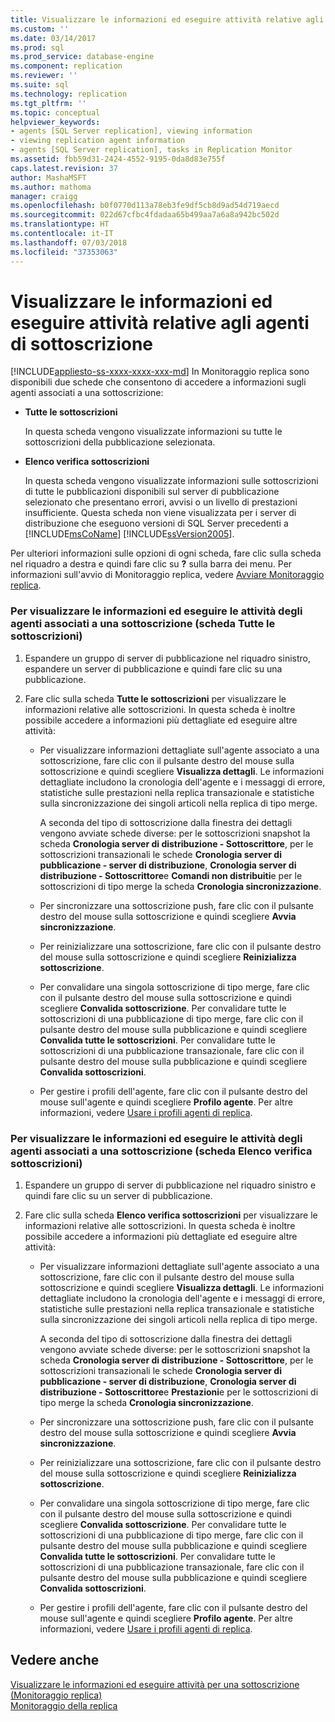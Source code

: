 ```yaml
---
title: Visualizzare le informazioni ed eseguire attività relative agli agenti di sottoscrizione | Microsoft Docs
ms.custom: ''
ms.date: 03/14/2017
ms.prod: sql
ms.prod_service: database-engine
ms.component: replication
ms.reviewer: ''
ms.suite: sql
ms.technology: replication
ms.tgt_pltfrm: ''
ms.topic: conceptual
helpviewer_keywords:
- agents [SQL Server replication], viewing information
- viewing replication agent information
- agents [SQL Server replication], tasks in Replication Monitor
ms.assetid: fbb59d31-2424-4552-9195-0da8d83e755f
caps.latest.revision: 37
author: MashaMSFT
ms.author: mathoma
manager: craigg
ms.openlocfilehash: b0f0770d113a78eb3fe9df5cb8d9ad54d719aecd
ms.sourcegitcommit: 022d67cfbc4fdadaa65b499aa7a6a8a942bc502d
ms.translationtype: HT
ms.contentlocale: it-IT
ms.lasthandoff: 07/03/2018
ms.locfileid: "37353063"
---
```

# <a name="view-information-and-perform-tasks-for-subscription-agents"></a>Visualizzare le informazioni ed eseguire attività relative agli agenti di sottoscrizione
[!INCLUDE[appliesto-ss-xxxx-xxxx-xxx-md](../../../includes/appliesto-ss-xxxx-xxxx-xxx-md.md)]
  In Monitoraggio replica sono disponibili due schede che consentono di accedere a informazioni sugli agenti associati a una sottoscrizione:  
  
-   **Tutte le sottoscrizioni**  
  
     In questa scheda vengono visualizzate informazioni su tutte le sottoscrizioni della pubblicazione selezionata.  
  
-   **Elenco verifica sottoscrizioni**  
  
     In questa scheda vengono visualizzate informazioni sulle sottoscrizioni di tutte le pubblicazioni disponibili sul server di pubblicazione selezionato che presentano errori, avvisi o un livello di prestazioni insufficiente. Questa scheda non viene visualizzata per i server di distribuzione che eseguono versioni di SQL Server precedenti a [!INCLUDE[msCoName](../../../includes/msconame-md.md)] [!INCLUDE[ssVersion2005](../../../includes/ssversion2005-md.md)].  
  
 Per ulteriori informazioni sulle opzioni di ogni scheda, fare clic sulla scheda nel riquadro a destra e quindi fare clic su **?** sulla barra dei menu. Per informazioni sull'avvio di Monitoraggio replica, vedere [Avviare Monitoraggio replica](../../../relational-databases/replication/monitor/start-the-replication-monitor.md).  
  
### <a name="to-view-information-and-perform-tasks-for-the-agents-associated-with-a-subscription-all-subscriptions-tab"></a>Per visualizzare le informazioni ed eseguire le attività degli agenti associati a una sottoscrizione (scheda Tutte le sottoscrizioni)  
  
1.  Espandere un gruppo di server di pubblicazione nel riquadro sinistro, espandere un server di pubblicazione e quindi fare clic su una pubblicazione.  
  
2.  Fare clic sulla scheda **Tutte le sottoscrizioni** per visualizzare le informazioni relative alle sottoscrizioni. In questa scheda è inoltre possibile accedere a informazioni più dettagliate ed eseguire altre attività:  
  
    -   Per visualizzare informazioni dettagliate sull'agente associato a una sottoscrizione, fare clic con il pulsante destro del mouse sulla sottoscrizione e quindi scegliere **Visualizza dettagli**. Le informazioni dettagliate includono la cronologia dell'agente e i messaggi di errore, statistiche sulle prestazioni nella replica transazionale e statistiche sulla sincronizzazione dei singoli articoli nella replica di tipo merge.  
  
         A seconda del tipo di sottoscrizione dalla finestra dei dettagli vengono avviate schede diverse: per le sottoscrizioni snapshot la scheda **Cronologia server di distribuzione - Sottoscrittore**, per le sottoscrizioni transazionali le schede **Cronologia server di pubblicazione - server di distribuzione**, **Cronologia server di distribuzione - Sottoscrittore**e **Comandi non distribuiti**e per le sottoscrizioni di tipo merge la scheda **Cronologia sincronizzazione**.  
  
    -   Per sincronizzare una sottoscrizione push, fare clic con il pulsante destro del mouse sulla sottoscrizione e quindi scegliere **Avvia sincronizzazione**.  
  
    -   Per reinizializzare una sottoscrizione, fare clic con il pulsante destro del mouse sulla sottoscrizione e quindi scegliere **Reinizializza sottoscrizione**.  
  
    -   Per convalidare una singola sottoscrizione di tipo merge, fare clic con il pulsante destro del mouse sulla sottoscrizione e quindi scegliere **Convalida sottoscrizione**. Per convalidare tutte le sottoscrizioni di una pubblicazione di tipo merge, fare clic con il pulsante destro del mouse sulla pubblicazione e quindi scegliere **Convalida tutte le sottoscrizioni**. Per convalidare tutte le sottoscrizioni di una pubblicazione transazionale, fare clic con il pulsante destro del mouse sulla pubblicazione e quindi scegliere **Convalida sottoscrizioni**.  
  
    -   Per gestire i profili dell'agente, fare clic con il pulsante destro del mouse sull'agente e quindi scegliere **Profilo agente**. Per altre informazioni, vedere [Usare i profili agenti di replica](../../../relational-databases/replication/agents/work-with-replication-agent-profiles.md).  
  
### <a name="to-view-information-and-perform-tasks-for-the-agents-associated-with-a-subscription-subscription-watch-list-tab"></a>Per visualizzare le informazioni ed eseguire le attività degli agenti associati a una sottoscrizione (scheda Elenco verifica sottoscrizioni)  
  
1.  Espandere un gruppo di server di pubblicazione nel riquadro sinistro e quindi fare clic su un server di pubblicazione.  
  
2.  Fare clic sulla scheda **Elenco verifica sottoscrizioni** per visualizzare le informazioni relative alle sottoscrizioni. In questa scheda è inoltre possibile accedere a informazioni più dettagliate ed eseguire altre attività:  
  
    -   Per visualizzare informazioni dettagliate sull'agente associato a una sottoscrizione, fare clic con il pulsante destro del mouse sulla sottoscrizione e quindi scegliere **Visualizza dettagli**. Le informazioni dettagliate includono la cronologia dell'agente e i messaggi di errore, statistiche sulle prestazioni nella replica transazionale e statistiche sulla sincronizzazione dei singoli articoli nella replica di tipo merge.  
  
         A seconda del tipo di sottoscrizione dalla finestra dei dettagli vengono avviate schede diverse: per le sottoscrizioni snapshot la scheda **Cronologia server di distribuzione - Sottoscrittore**, per le sottoscrizioni transazionali le schede **Cronologia server di pubblicazione - server di distribuzione**, **Cronologia server di distribuzione - Sottoscrittore**e **Prestazioni**e per le sottoscrizioni di tipo merge la scheda **Cronologia sincronizzazione**.  
  
    -   Per sincronizzare una sottoscrizione push, fare clic con il pulsante destro del mouse sulla sottoscrizione e quindi scegliere **Avvia sincronizzazione**.  
  
    -   Per reinizializzare una sottoscrizione, fare clic con il pulsante destro del mouse sulla sottoscrizione e quindi scegliere **Reinizializza sottoscrizione**.  
  
    -   Per convalidare una singola sottoscrizione di tipo merge, fare clic con il pulsante destro del mouse sulla sottoscrizione e quindi scegliere **Convalida sottoscrizione**. Per convalidare tutte le sottoscrizioni di una pubblicazione di tipo merge, fare clic con il pulsante destro del mouse sulla pubblicazione e quindi scegliere **Convalida tutte le sottoscrizioni**. Per convalidare tutte le sottoscrizioni di una pubblicazione transazionale, fare clic con il pulsante destro del mouse sulla pubblicazione e quindi scegliere **Convalida sottoscrizioni**.  
  
    -   Per gestire i profili dell'agente, fare clic con il pulsante destro del mouse sull'agente e quindi scegliere **Profilo agente**. Per altre informazioni, vedere [Usare i profili agenti di replica](../../../relational-databases/replication/agents/work-with-replication-agent-profiles.md).  
  
## <a name="see-also"></a>Vedere anche  
 [Visualizzare le informazioni ed eseguire attività per una sottoscrizione &#40;Monitoraggio replica&#41;](../../../relational-databases/replication/monitor/view-information-and-perform-tasks-for-a-subscription-replication-monitor.md)   
 [Monitoraggio della replica](../../../relational-databases/replication/monitor/monitoring-replication-overview.md)  
  
  
